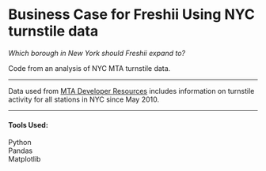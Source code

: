 # Business Case for Freshii Using NYC turnstile data
*Which borough in New York should Freshii expand to?*

Code from an analysis of NYC MTA turnstile data. 

***
Data used from [MTA Developer Resources](http://web.mta.info/developers/turnstile.html) includes information on turnstile activity for all stations in NYC since May 2010.

***
#### Tools Used:  
Python  
Pandas  
Matplotlib   
